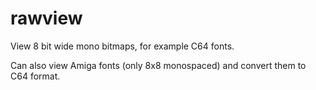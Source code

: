# rawview
View 8 bit wide mono bitmaps, for example C64 fonts.

Can also view Amiga fonts (only 8x8 monospaced) and convert them to C64 format.
